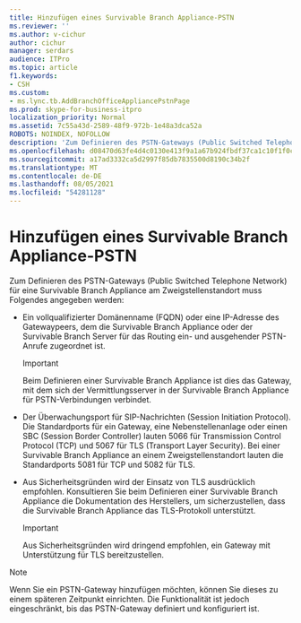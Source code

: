 ```yaml
---
title: Hinzufügen eines Survivable Branch Appliance-PSTN
ms.reviewer: ''
ms.author: v-cichur
author: cichur
manager: serdars
audience: ITPro
ms.topic: article
f1.keywords:
- CSH
ms.custom:
- ms.lync.tb.AddBranchOfficeAppliancePstnPage
ms.prod: skype-for-business-itpro
localization_priority: Normal
ms.assetid: 7c55a43d-2589-48f9-972b-1e48a3dca52a
ROBOTS: NOINDEX, NOFOLLOW
description: 'Zum Definieren des PSTN-Gateways (Public Switched Telephone Network) für eine Survivable Branch Appliance am Zweigstellenstandort muss Folgendes angegeben werden:'
ms.openlocfilehash: d08470d63fe4d4c0130e413f9a1a67b924fbdf37ca1c10f1f0c685af65fed53b
ms.sourcegitcommit: a17ad3332ca5d2997f85db7835500d8190c34b2f
ms.translationtype: MT
ms.contentlocale: de-DE
ms.lasthandoff: 08/05/2021
ms.locfileid: "54281128"
---
```

# <a name="add-survivable-branch-appliance-pstn"></a>Hinzufügen eines Survivable Branch Appliance-PSTN
 
Zum Definieren des PSTN-Gateways (Public Switched Telephone Network) für eine Survivable Branch Appliance am Zweigstellenstandort muss Folgendes angegeben werden: 
  
- Ein vollqualifizierter Domänenname (FQDN) oder eine IP-Adresse des Gatewaypeers, dem die Survivable Branch Appliance oder der Survivable Branch Server für das Routing ein- und ausgehender PSTN-Anrufe zugeordnet ist.
    
    > [!IMPORTANT]
    > Beim Definieren einer Survivable Branch Appliance ist dies das Gateway, mit dem sich der Vermittlungsserver in der Survivable Branch Appliance für PSTN-Verbindungen verbindet. 
  
- Der Überwachungsport für SIP-Nachrichten (Session Initiation Protocol). Die Standardports für ein Gateway, eine Nebenstellenanlage oder einen SBC (Session Border Controller) lauten 5066 für Transmission Control Protocol (TCP) und 5067 für TLS (Transport Layer Security). Bei einer Survivable Branch Appliance an einem Zweigstellenstandort lauten die Standardports 5081 für TCP und 5082 für TLS.
    
- Aus Sicherheitsgründen wird der Einsatz von TLS ausdrücklich empfohlen. Konsultieren Sie beim Definieren einer Survivable Branch Appliance die Dokumentation des Herstellers, um sicherzustellen, dass die Survivable Branch Appliance das TLS-Protokoll unterstützt.
    
    > [!IMPORTANT]
    > Aus Sicherheitsgründen wird dringend empfohlen, ein Gateway mit Unterstützung für TLS bereitzustellen. 
  
> [!NOTE]
> Wenn Sie ein PSTN-Gateway hinzufügen möchten, können Sie dieses zu einem späteren Zeitpunkt einrichten. Die Funktionalität ist jedoch eingeschränkt, bis das PSTN-Gateway definiert und konfiguriert ist. 
  

